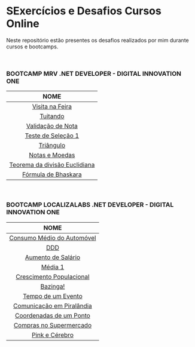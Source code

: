 # SExercícios e Desafios Cursos Online

Neste repositório estão presentes os desafios realizados por mim durante cursos e bootcamps.

<br/>

### BOOTCAMP MRV .NET DEVELOPER - DIGITAL INNOVATION ONE

|                             NOME                             |
| :----------------------------------------------------------: |
|              [Visita na Feira](./VisitaNaFeira)              |
|                    [Tuitando](./Tuitando)                    |
|            [Validação de Nota](./ValidacaoDeNota)            |
|           [Teste de Seleção 1](./TesteDeSelecao1)            |
|                   [Triângulo](./Triangulo)                   |
|               [Notas e Moedas](./NotasEMoedas)               |
| [Teorema da divisão Euclidiana](./TeoremaDaDivisaoEuclidiana) |
|          [Fórmula de Bhaskara](./FormulaDeBhaskara)          |

<br/>

### BOOTCAMP LOCALIZALABS .NET DEVELOPER - DIGITAL INNOVATION ONE

|                          NOME                           |
| :-----------------------------------------------------: |
| [Consumo Médio do Automóvel](./ConsumoMedioDoAutomovel) |
|                      [DDD](./DDD)                       |
|        [Aumento de Salário](./AumentoDeSalario)         |
|                   [Média 1](./Media1)                   |
|  [Crescimento Populacional](./CrescimentoPopulacional)  |
|                  [Bazinga!](./Bazinga)                  |
|         [Tempo de um Evento](./TempoDeUmEvento)         |
| [Comunicação em Piralândia](./ComunicacaoEmPiralandia)  |
|    [Coordenadas de um Ponto](./CoordenadasDeUmPonto)    |
|   [Compras no Supermercado](./ComprasNoSupermercado)    |
|        [Pink e Cérebro](./ComprasNoSupermercado)        |

